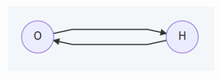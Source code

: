![Image](https://github.com/Vigelos/Causal-Inference/blob/gh-pages/pictures/part1/2021-09-25%20(9).png)
